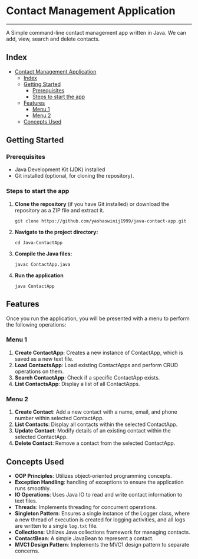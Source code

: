# Contact Management Application

---

A Simple command-line contact management app written in Java. We can add, view, search and delete contacts.

## Index

- [Contact Management Application](#contact-management-application)
  - [Index](#index)
  - [Getting Started](#getting-started)
    - [Prerequisites](#prerequisites)
    - [Steps to start the app](#steps-to-starttheapp)
  - [Features](#features)
    - [Menu 1](#menu-1)
    - [Menu 2](#menu-2)
  - [Concepts Used](#concepts-used)

## Getting Started

### Prerequisites

- Java Development Kit (JDK) installed
- Git installed (optional, for cloning the repository).

### Steps to start the app

1. **Clone the repository** (if you have Git installed) or download the repository as a ZIP file and extract it.

   ```
   git clone https://github.com/yashaswinij1999/java-contact-app.git
   ```

2. **Navigate to the project directory:**

   ```
   cd Java-ContactApp
   ```

3. **Compile the Java files:**
   ```
   javac ContactApp.java
   ```
4. **Run the application**

   ```
   java ContactApp
   ```

## Features

Once you run the application, you will be presented with a menu to perform the following operations:

### Menu 1

1. **Create ContactApp**: Creates a new instance of ContactApp, which is saved as a new text file.
2. **Load ContactsApp**: Load existing ContactApps and perform CRUD operations on them.
3. **Search ContactApp**: Check if a specific ContactApp exists.
4. **List ContactsApp**: Display a list of all ContactApps.

### Menu 2

1. **Create Contact**: Add a new contact with a name, email, and phone number within selected ContactApp.
2. **List Contacts**: Display all contacts within the selected ContactApp.
3. **Update Contact**: Modify details of an existing contact within the selected ContactApp.
4. **Delete Contact**: Remove a contact from the selected ContactApp.

## Concepts Used

- **OOP Principles**: Utilizes object-oriented programming concepts.
- **Exception Handling**: handling of exceptions to ensure the application runs smoothly.
- **IO Operations**: Uses Java IO to read and write contact information to text files.
- **Threads**: Implements threading for concurrent operations.
- **Singleton Pattern**: Ensures a single instance of the Logger class, where a new thread of execution is created for logging activities, and all logs are written to a single `log.txt` file.
- **Collections**: Utilizes Java collections framework for managing contacts.
- **ContactBean**: A simple JavaBean to represent a contact.
- **MVC1 Design Pattern**: Implements the MVC1 design pattern to separate concerns.
